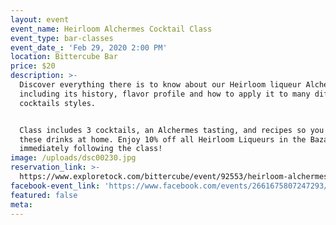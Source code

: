 ```yaml
---
layout: event
event_name: Heirloom Alchermes Cocktail Class
event_type: bar-classes
event_date_: 'Feb 29, 2020 2:00 PM'
location: Bittercube Bar
price: $20
description: >-
  Discover everything there is to know about our Heirloom liqueur Alchermes
  including its history, flavor profile and how to apply it to many different
  cocktails styles.


  Class includes 3 cocktails, an Alchermes tasting, and recipes so you can make
  these drinks at home. Enjoy 10% off all Heirloom Liqueurs in the Bazaar
  immediately following the class!
image: /uploads/dsc00230.jpg
reservation_link: >-
  https://www.exploretock.com/bittercube/event/92553/heirloom-alchermes-cocktail-class
facebook-event_link: 'https://www.facebook.com/events/2661675807247293/'
featured: false
meta:
---
```


